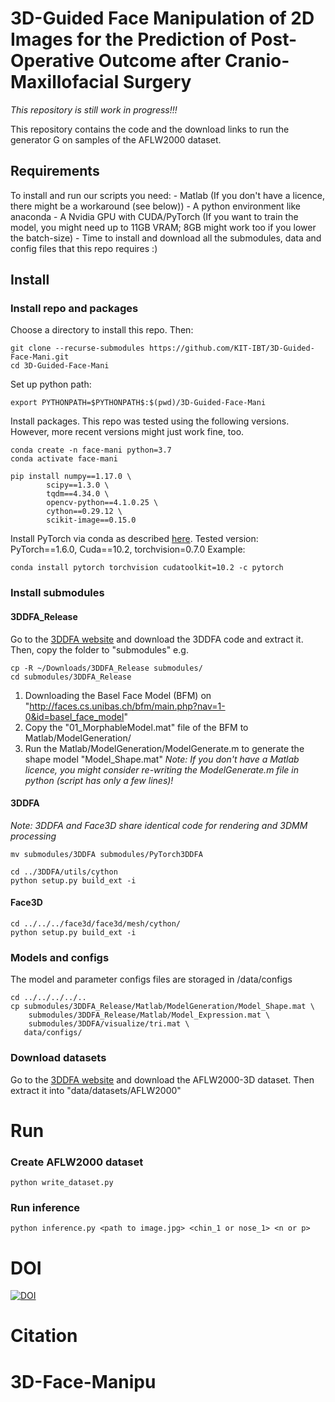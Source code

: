# 3D-Guided Face Manipulation of 2D Images for the Prediction of Post-Operative Outcome after Cranio-Maxillofacial Surgery
*This repository is still work in progress!!!*

This repository contains the code and the download links to run the generator G on samples of the AFLW2000 dataset.

## Requirements
To install and run our scripts you need:
	- Matlab (If you don't have a licence, there might be a workaround (see below))
	- A python environment like anaconda
	- A Nvidia GPU with CUDA/PyTorch (If you want to train the model, you might need up to 11GB VRAM; 8GB might work too if you lower the batch-size)
	- Time to install and download all the submodules, data and config files that this repo requires :)


## Install
### Install repo and packages
Choose a directory to install this repo. Then:
```
git clone --recurse-submodules https://github.com/KIT-IBT/3D-Guided-Face-Mani.git
cd 3D-Guided-Face-Mani
```
Set up python path:
```
export PYTHONPATH=$PYTHONPATH$:$(pwd)/3D-Guided-Face-Mani
```

Install packages. This repo was tested using the following versions. However, more recent versions might just work fine, too.
```
conda create -n face-mani python=3.7
conda activate face-mani

pip install numpy==1.17.0 \
	   	scipy==1.3.0 \
		tqdm==4.34.0 \
		opencv-python==4.1.0.25 \
		cython==0.29.12 \
		scikit-image==0.15.0

```
Install PyTorch via conda as described [here](https://pytorch.org/). Tested version: PyTorch==1.6.0, Cuda==10.2, torchvision=0.7.0
Example:
```
conda install pytorch torchvision cudatoolkit=10.2 -c pytorch
```


### Install submodules
#### 3DDFA_Release
Go to the [3DDFA website](http://www.cbsr.ia.ac.cn/users/xiangyuzhu/projects/3DDFA/main.htm) and download the 3DDFA code and extract it.
Then, copy the folder to "submodules" e.g.
```
cp -R ~/Downloads/3DDFA_Release submodules/
cd submodules/3DDFA_Release
```
1. Downloading the Basel Face Model (BFM) on "http://faces.cs.unibas.ch/bfm/main.php?nav=1-0&id=basel_face_model"                                                                                       
2. Copy the "01_MorphableModel.mat" file of the BFM to Matlab/ModelGeneration/  
3. Run the Matlab/ModelGeneration/ModelGenerate.m to generate the shape model "Model_Shape.mat"
*Note: If you don't have a Matlab licence, you might consider re-writing the ModelGenerate.m file in python (script has only a few lines)!*

#### 3DDFA
*Note: 3DDFA and Face3D share identical code for rendering and 3DMM processing*
```
mv submodules/3DDFA submodules/PyTorch3DDFA
```

```
cd ../3DDFA/utils/cython
python setup.py build_ext -i
```
#### Face3D
```
cd ../../../face3d/face3d/mesh/cython/
python setup.py build_ext -i
```

### Models and configs
The model and parameter configs files are storaged in /data/configs
```
cd ../../../../..
cp submodules/3DDFA_Release/Matlab/ModelGeneration/Model_Shape.mat \
	submodules/3DDFA_Release/Matlab/Model_Expression.mat \
	submodules/3DDFA/visualize/tri.mat \
   data/configs/
```


### Download datasets
Go to the [3DDFA website](http://www.cbsr.ia.ac.cn/users/xiangyuzhu/projects/3DDFA/main.htm) and download the AFLW2000-3D dataset. Then extract it into "data/datasets/AFLW2000"

# Run
### Create AFLW2000 dataset
```
python write_dataset.py
```

### Run inference
```
python inference.py <path to image.jpg> <chin_1 or nose_1> <n or p>
```
# DOI
[![DOI](https://zenodo.org/badge/291075337.svg)](https://zenodo.org/badge/latestdoi/291075337)

# Citation

<!---
submodules: 
- face3d
- 3DDFA-Pytorch

paste into configs:
- FaceProfilingRelease_v1.1/ModelGeneration/Model_Shape.mat
- FaceProfilingRelease_v1.1/Model_Expression.mat
- PyTorch_3DDFA/visualize/tri.mat
- shape_mods
-->
# 3D-Face-Manipu
